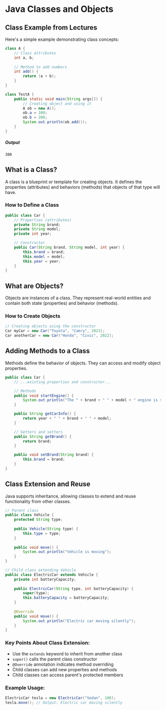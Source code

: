 # Java Classes and Objects

## Class Example from Lectures
Here's a simple example demonstrating class concepts:

```java
class A {
    // Class attributes
    int a, b;
    
    // Method to add numbers
    int add() {
        return (a + b);
    }
}

class TestA {
    public static void main(String args[]) {
        // Creating object and using it
        A ob = new A();
        ob.a = 100;
        ob.b = 200;
        System.out.println(ob.add());
    }
}
```
##### Output
```output
300
```

## What is a Class?
A class is a blueprint or template for creating objects. It defines the properties (attributes) and behaviors (methods) that objects of that type will have.

### How to Define a Class
```java
public class Car {
    // Properties (attributes)
    private String brand;
    private String model;
    private int year;

    // Constructor
    public Car(String brand, String model, int year) {
        this.brand = brand;
        this.model = model;
        this.year = year;
    }
}
```

## What are Objects?
Objects are instances of a class. They represent real-world entities and contain both state (properties) and behavior (methods).

### How to Create Objects
```java
// Creating objects using the constructor
Car myCar = new Car("Toyota", "Camry", 2023);
Car anotherCar = new Car("Honda", "Civic", 2022);
```

## Adding Methods to a Class
Methods define the behavior of objects. They can access and modify object properties.

```java
public class Car {
    // ...existing properties and constructor...

    // Methods
    public void startEngine() {
        System.out.println("The " + brand + " " + model + " engine is starting...");
    }

    public String getCarInfo() {
        return year + " " + brand + " " + model;
    }

    // Getters and setters
    public String getBrand() {
        return brand;
    }

    public void setBrand(String brand) {
        this.brand = brand;
    }
}
```

## Class Extension and Reuse
Java supports inheritance, allowing classes to extend and reuse functionality from other classes.

```java
// Parent class
public class Vehicle {
    protected String type;
    
    public Vehicle(String type) {
        this.type = type;
    }
    
    public void move() {
        System.out.println("Vehicle is moving");
    }
}

// Child class extending Vehicle
public class ElectricCar extends Vehicle {
    private int batteryCapacity;
    
    public ElectricCar(String type, int batteryCapacity) {
        super(type);
        this.batteryCapacity = batteryCapacity;
    }
    
    @Override
    public void move() {
        System.out.println("Electric car moving silently");
    }
}
```

### Key Points About Class Extension:
- Use the `extends` keyword to inherit from another class
- `super()` calls the parent class constructor
- `@Override` annotation indicates method overriding
- Child classes can add new properties and methods
- Child classes can access parent's protected members

### Example Usage:
```java
ElectricCar tesla = new ElectricCar("Sedan", 100);
tesla.move(); // Output: Electric car moving silently
```